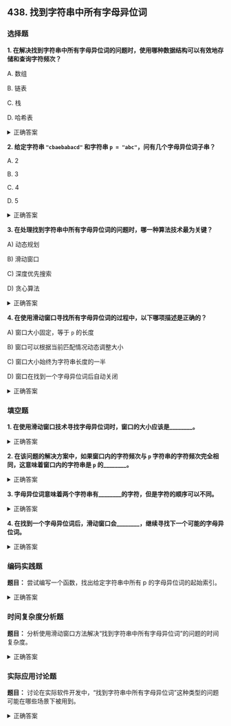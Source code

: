 ## 438. 找到字符串中所有字母异位词

### 选择题

**1. 在解决找到字符串中所有字母异位词的问题时，使用哪种数据结构可以有效地存储和查询字符频次？**

A. 数组

B. 链表

C. 栈

D. 哈希表

<details>
  <summary>正确答案</summary>答案：D. 哈希表
</details>

**2. 给定字符串 `"cbaebabacd"` 和字符串 `p = "abc"`，问有几个字母异位词子串？**

A. 2

B. 3

C. 4

D. 5

<details>
  <summary>正确答案</summary>
  <p>答案：A. 2</p>
  <span>字母异位词子串列表应该是：</span>
  <ul>
    <li><code>"cba"</code></li>
    <li><code>"bac"</code></li>
  </ul>
</details>

**3. 在处理找到字符串中所有字母异位词的问题时，哪一种算法技术最为关键？**

A) 动态规划

B) 滑动窗口

C) 深度优先搜索

D) 贪心算法

<details>
  <summary>正确答案</summary>B) 滑动窗口
</details>

**4. 在使用滑动窗口寻找所有字母异位词的过程中，以下哪项描述是正确的？**

A) 窗口大小固定，等于 `p` 的长度

B) 窗口可以根据当前匹配情况动态调整大小

C) 窗口大小始终为字符串长度的一半

D) 窗口在找到一个字母异位词后自动关闭

<details>
  <summary>正确答案</summary>A) 窗口大小固定，等于 `p` 的长度
</details>


### 填空题

**1. 在使用滑动窗口技术寻找字母异位词时，窗口的大小应该是________。**
<details>
  <summary>正确答案</summary>答案： 目标字符串 `p` 的长度
</details>

**2. 在该问题的解决方案中，如果窗口内的字符频次与 `p` 字符串的字符频次完全相同，这意味着窗口内的字符串是 `p` 的________。**
<details>
  <summary>正确答案</summary>答案： 字母异位词
</details>

**3. 字母异位词意味着两个字符串有________的字符，但是字符的顺序可以不同。**
<details>
  <summary>正确答案</summary>相同数量和种类
</details>

**4. 在找到一个字母异位词后，滑动窗口会________，继续寻找下一个可能的字母异位词。**
<details>
  <summary>正确答案</summary>向前移动一个字符
</details>


### 编码实践题

**题目：** 尝试编写一个函数，找出给定字符串中所有 p 的字母异位词的起始索引。

<details>
  <summary>正确答案</summary>

```python
def find_anagrams(s, p):
    from collections import Counter
    result = []
    p_count = Counter(p)
    s_count = Counter(s[:len(p)-1])
    for i in range(len(p)-1, len(s)):
        s_count[s[i]] += 1   # 加入新字符
        if s_count == p_count:
            result.append(i-len(p)+1)
        s_count[s[i-len(p)+1]] -= 1  # 移除窗口最左边的字符
        if s_count[s[i-len(p)+1]] == 0:
            del s_count[s[i-len(p)+1]]  # 如果字符数量为0，就完全移除这个字符的计数
    return result
```
</details>

### 时间复杂度分析题

**题目：** 分析使用滑动窗口方法解决“找到字符串中所有字母异位词”的问题的时间复杂度。

<details>
  <summary>正确答案</summary>答案： O(n)。虽然每次窗口移动都涉及字符频次的比较，但由于频次表的大小是固定的（26个字母），因此可以认为是常数时间操作。
</details>

### 实际应用讨论题

**题目：** 讨论在实际软件开发中，“找到字符串中所有字母异位词”这种类型的问题可能在哪些场景下被用到。

<details>
  <summary>正确答案</summary>可能的答案：文本分析、安全领域中的密码学应用、数据压缩、搜索引擎优化、自然语言处理等领域。特别是在处理文本数据和进行模式匹配的任务中，这种类型的问题和解决方案可以帮助识别重要的模式和结构。
</details>